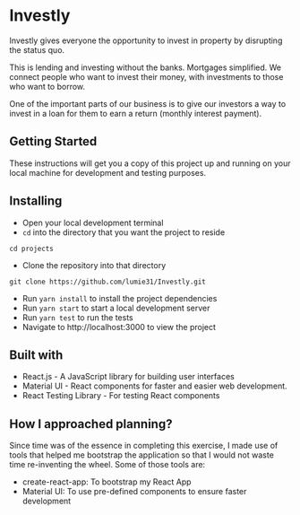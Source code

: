 # Investly

Investly gives everyone the opportunity to invest in property by disrupting the status quo.

 This is lending and investing without the banks. Mortgages simplified. We connect people who want to invest their money, with investments to those who want to borrow. 
 
 One of the important parts of our business is to give our investors a way to invest in a loan for them to earn a return (monthly interest payment).

## Getting Started
These instructions will get you a copy of this project up and running on your local machine for development and testing purposes.

## Installing
-  Open your local development terminal
- `cd` into the directory that you want the project to reside
```
cd projects
```
- Clone the repository into that directory
```
git clone https://github.com/lumie31/Investly.git
```
- Run `yarn install` to install the project dependencies
- Run `yarn start` to start a local development server
- Run `yarn test` to run the tests
- Navigate to http://localhost:3000 to view the project

## Built with
- React.js - A JavaScript library for building user interfaces
- Material UI - React components for faster and easier web development.
- React Testing Library - For testing React components

## How I approached planning?
Since time was of the essence in completing this exercise, I made use of tools that helped me bootstrap the application so that I would not waste time re-inventing the wheel. Some of those tools are:
- create-react-app: To bootstrap my React App
- Material UI: To use pre-defined components to ensure faster development
